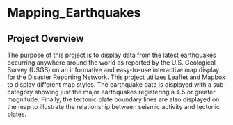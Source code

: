 # Mapping_Earthquakes

## Project Overview
The purpose of this project is to display data from the latest earthquakes occurring anywhere around the world as reported by the U.S. Geological Survey (USGS)  on an informative and easy-to-use interactive map display for the Disaster Reporting Network.  This project utilizes Leaflet and Mapbox to display different map styles.  The earthquake data is displayed with a sub-category showing just the major earthquakes registering a 4.5 or greater magnitude.  Finally, the tectonic plate boundary lines are also displayed on the map to illustrate the relationship between seismic activity and tectonic plates.